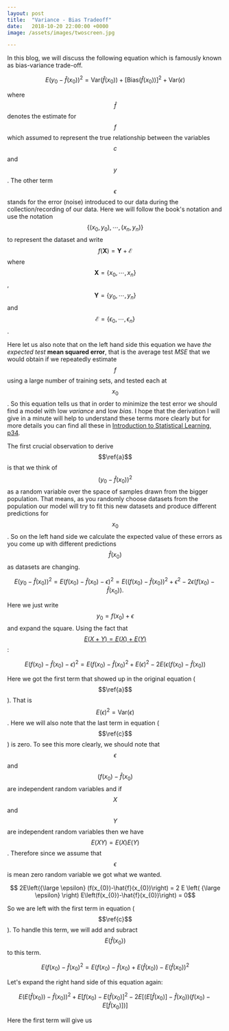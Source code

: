 ```yaml
---
layout: post
title:  "Variance - Bias Tradeoff"
date:   2018-10-20 22:00:00 +0000
image: /assets/images/twoscreen.jpg

---
```

In this blog, we will discuss the following equation which is famously known as bias-variance trade-off. 


$$\begin{equation}
E \left(y_{0} - \hat{f}(x_{0})\right)^2 = \mbox{Var}(\hat{f}(x_{0})) + \lbrack \mbox{Bias}(\hat{f}(x_{0}))\rbrack^2 + \mbox{Var}(\epsilon)\label{a}\tag{1}
\end{equation}
$$

where $$\hat{f}$$ denotes the estimate for $$f$$ which assumed to represent the true relationship between the variables $$c$$ and $$y$$. The other term $$\epsilon$$ stands for the error (noise) introduced to our data during the collection/recording of our data. Here we will follow the book's notation and use the notation $$\lbrace (x_0,y_0), \cdots, (x_n, y_n) \rbrace$$ to represent the dataset and write $$f(\mathbf{X}) = \mathbf{Y} + \mathcal{E}$$ where $$\mathbf{X} = \lbrace x_0, \cdots, x_{n} \rbrace$$, $$\mathbf{Y} = \lbrace y_0, \cdots, y_{n}\rbrace$$ and $$\mathcal{E} = \lbrace \epsilon_{0}, \cdots, \epsilon_{n} \rbrace $$.

Here let us also note that on the left hand side this equation we have *the expected test* __mean squared error__, that is the average test *MSE* that we would obtain if we repeatedly estimate $$f$$ using a large number of training sets, and tested each at $$x_0$$. So this equation tells us that in order to minimize the test error we should find a model with low *variance* and low *bias*. I hope that the derivation I will give in a minute will help to understand these terms more clearly but for more details you can find all these in [Introduction to Statistical Learning, p34][ISL].

The first crucial observation to derive $$\ref{a}$$ is that we think of $$\left( y_0 - \hat{f}(x_0) \right)^2$$ as a random variable over the space of samples drawn from the bigger population. That means, as you randomly choose datasets from the population our model will try to fit this new datasets and produce different predictions for $$x_0$$. So on the left hand side we calculate the expected value of these errors as you come up with different predictions $$\hat{f}(x_0)$$ as datasets are changing. 



$$\begin{equation}
E \left(y_{0} - \hat{f}(x_{0})\right)^2 = E \left(f(x_{0})-\hat{f}(x_{0}) - \epsilon\right)^2 = E\left((f(x_{0})-\hat{f}(x_{0}))^2  + \epsilon^2 -2\epsilon (f(x_{0})-\hat{f}(x_{0})\right).\label{b}\tag{2}
\end{equation}
$$

Here we just write $$ y_0  = f(x_0)+\epsilon$$ and expand the square. Using the fact that [$$E(X+Y) = E(X)+E(Y)$$](https://en.wikipedia.org/wiki/Expected_value):

$$
E \left(f(x_{0})-\hat{f}(x_{0}) - \epsilon\right)^2  = E \left(f(x_{0})-\hat{f}(x_{0}\right) ^2 + E\left(\epsilon\right)^2 - 2E\left(\epsilon (f(x_{0})-\hat{f}(x_{0})\right) \label{c}\tag{3}
$$

Here we got the first term that showed up in the original equation ($$\ref{a}$$). That is $$E(\epsilon)^2 = \mbox{Var}(\epsilon)$$. Here we will also note that the last term in equation ($$\ref{c}$$) is zero. To see this more clearly, we should note that $$\epsilon$$ and $$ (f(x_{0})-\hat{f}(x_{0})$$ are independent random variables and if $$X$$ and $$Y$$ are independent random variables then we have $$E(XY)= E(X)E(Y)$$. Therefore since we assume that $$\epsilon$$ is mean zero random variable we got what we wanted. 

$$ 2E\left({\large \epsilon} (f(x_{0})-\hat{f}(x_{0})\right) = 2 E \left( {\large \epsilon} \right) E\left(f(x_{0})-\hat{f}(x_{0})\right) = 0$$

So we are left with the first term in equation ($$\ref{c}$$). To handle this term, we will add and subract $$E(\hat{f}(x_0))$$ to this term.


$$
E \left(f(x_{0})-\hat{f}(x_{0}\right) ^2  = E\left(f(x_{0}) - \hat{f}(x_{0})+ E(\hat{f}(x_{0})) -E(\hat{f}(x_{0})\right)^2 \label{d}\tag{4}
$$

Let's expand the right hand side of this equation again:

$$
E\left( E(\hat{f} (x_{0} )) - \hat{f}(x_{0}) \right)^2 + E\lbrack f(x_{0}) - E(\hat{f}(x_{0})\rbrack^2 - 2E[(E[\hat{f}(x_{0})]-\hat{f}(x_{0}))(f(x_{0}) - E[\hat{f}(x_{0})])] \label{e}\tag{5}
$$

Here the first term will give us 


[ISL]: https://www-bcf.usc.edu/~gareth/ISL/

